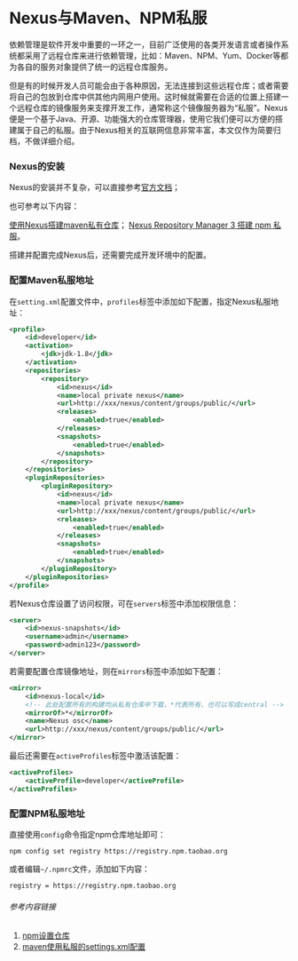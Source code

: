 # Nexus与Maven、NPM私服

依赖管理是软件开发中重要的一环之一，目前广泛使用的各类开发语言或者操作系统都采用了远程仓库来进行依赖管理，比如：Maven、NPM、Yum、Docker等都为各自的服务对象提供了统一的远程仓库服务。

但是有的时候开发人员可能会由于各种原因，无法连接到这些远程仓库；或者需要将自己的包放到仓库中供其他内网用户使用。这时候就需要在合适的位置上搭建一个远程仓库的镜像服务来支撑开发工作，通常称这个镜像服务器为“私服”。Nexus便是一个基于Java、开源、功能强大的仓库管理器，使用它我们便可以方便的搭建属于自己的私服。由于Nexus相关的互联网信息非常丰富，本文仅作为简要归档，不做详细介绍。



### Nexus的安装

Nexus的安装并不复杂，可以直接参考[官方文档](https://help.sonatype.com/repomanager3)；

也可参考以下内容：

[使用Nexus搭建maven私有仓库](https://www.jianshu.com/p/9740778b154f)；
[Nexus Repository Manager 3 搭建 npm 私服](https://zhuanlan.zhihu.com/p/35907412)。

搭建并配置完成Nexus后，还需要完成开发环境中的配置。



### 配置Maven私服地址

在`setting.xml`配置文件中，`profiles`标签中添加如下配置，指定Nexus私服地址：

```xml
<profile>
    <id>developer</id>
    <activation>
        <jdk>jdk-1.8</jdk>
    </activation>
    <repositories>
        <repository>
            <id>nexus</id>
            <name>local private nexus</name>
            <url>http://xxx/nexus/content/groups/public/</url>
            <releases>
                <enabled>true</enabled>
            </releases>
            <snapshots>
                <enabled>true</enabled>
            </snapshots>
        </repository>
    </repositories>
    <pluginRepositories>
        <pluginRepository>
            <id>nexus</id>
            <name>local private nexus</name>
            <url>http://xxx/nexus/content/groups/public/</url>
            <releases>
                <enabled>true</enabled>
            </releases>
            <snapshots>
                <enabled>true</enabled>
            </snapshots>
        </pluginRepository>
    </pluginRepositories>
</profile>
```

若Nexus仓库设置了访问权限，可在`servers`标签中添加权限信息：

```xml
<server>
    <id>nexus-snapshots</id>
    <username>admin</username>
    <password>admin123</password>
</server>
```

若需要配置仓库镜像地址，则在`mirrors`标签中添加如下配置：

```xml
<mirror>
    <id>nexus-local</id>
    <!-- 此处配置所有的构建均从私有仓库中下载，*代表所有，也可以写成central -->
    <mirrorOf>*</mirrorOf>
    <name>Nexus osc</name>
    <url>http://xxx/nexus/content/groups/public/</url>
</mirror>
```

最后还需要在`activeProfiles`标签中激活该配置：

```xml
<activeProfiles>
    <activeProfile>developer</activeProfile>
</activeProfiles>
```



### 配置NPM私服地址

直接使用`config`命令指定npm仓库地址即可：

```shell
npm config set registry https://registry.npm.taobao.org
```

或者编辑`~/.npmrc`文件，添加如下内容：

```
registry = https://registry.npm.taobao.org
```



###### 参考内容链接

1. [npm设置仓库](https://blog.csdn.net/xinluke/article/details/52330916)
2. [maven使用私服的settings.xml配置](https://zhuanlan.zhihu.com/p/46410377)

